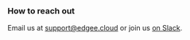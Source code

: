 ### How to reach out

Email us at [support@edgee.cloud](mailto:support@edgee.cloud) or join us [on Slack](https://www.edgee.cloud/slack).
